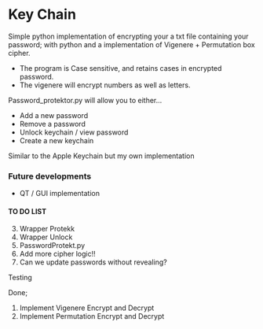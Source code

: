 # Key Chain

Simple python implementation of encrypting your a txt file containing your password;
 with python and a implementation of Vigenere + Permutation box cipher.






- The program is Case sensitive, and retains cases in encrypted password.
- The vigenere will encrypt numbers as well as letters.

Password_protektor.py will allow you to either...
- Add a new password
- Remove a password
- Unlock keychain / view password
- Create a new keychain

Similar to the Apple Keychain but my own implementation


### Future developments

- QT / GUI implementation


#### TO DO LIST

3. Wrapper Protekk
4. Wrapper Unlock
5. PasswordProtekt.py
6. Add more cipher logic!!
7. Can we update passwords without revealing?

Testing


Done;
1. Implement Vigenere Encrypt and Decrypt
2. Implement Permutation Encrypt and Decrypt

